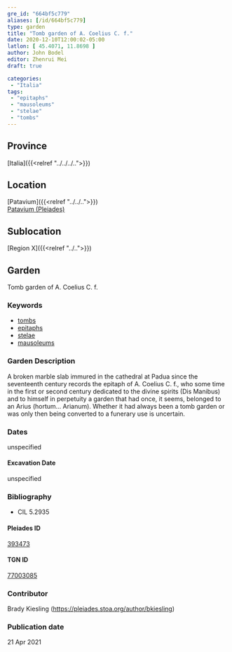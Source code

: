 ```yaml
---
gre_id: "664bf5c779"
aliases: [/id/664bf5c779]
type: garden
title: "Tomb garden of A. Coelius C. f."
date: 2020-12-10T12:00:02-05:00
latlon: [ 45.4071, 11.8698 ]
author: John Bodel
editor: Zhenrui Mei
draft: true

categories:
 - "Italia"
tags:
 - "epitaphs"
 - "mausoleums"
 - "stelae"
 - "tombs"
---
```


## Province

[Italia]({{<relref "../../../..">}})

<!--### Province Description-->

<!-- DESCRIPTION -->


## Location

[Patavium]({{<relref "../../..">}}) \
[Patavium (Pleiades)](https://pleiades.stoa.org/places/393473)

<!--### Location Description-->

<!-- LEAVE THIS BLANK FOR NOW -->

## Sublocation

[Region X]({{<relref "../..">}})

<!--### Sublocation Description-->

<!-- DESCRIPTION -->


## Garden

Tomb garden of A. Coelius C. f.

### Keywords

- [tombs](http://vocab.getty.edu/page/aat/300005926)
- [epitaphs](http://vocab.getty.edu/page/aat/300028729)
- [stelae](http://vocab.getty.edu/page/aat/300007023)
- [mausoleums](http://vocab.getty.edu/page/aat/300005891)

### Garden Description

A broken marble slab immured in the cathedral at Padua since the seventeenth century records the epitaph of A. Coelius C. f., who some time in the first or second century dedicated to the divine spirits (Dis Manibus) and to himself in perpetuity a garden that had once, it seems, belonged to an Arius (hortum… Arianum). Whether it had always been a tomb garden or was only then being converted to a funerary use is uncertain.

<!--### Maps-->

<!--
OLD WAY (DO NOT USE)
![alt_text](../../images/image_name.ext)
*CAPTION*

NEW WAY ↓↓↓↓
{{< image src="../image_name.ext" alt="ALT_TEXT" title="CAPTION" >}}
-->

### Dates

unspecified

#### Excavation Date

unspecified

### Bibliography

* CIL 5.2935

<!--#### Periodo ID-->

<!-- [PERIODO_ID](https://pleiades.stoa.org/places/PLEIADES_ID) -->

#### Pleiades ID

[393473](https://pleiades.stoa.org/places/393473)

#### TGN ID

[77003085](http://vocab.getty.edu/page/tgn/7003085)

### Contributor

Brady Kiesling (https://pleiades.stoa.org/author/bkiesling)

### Publication date


21 Apr 2021

<!--### Related articles-->

<!-- Links to other related articles. Leave blank for now -->
